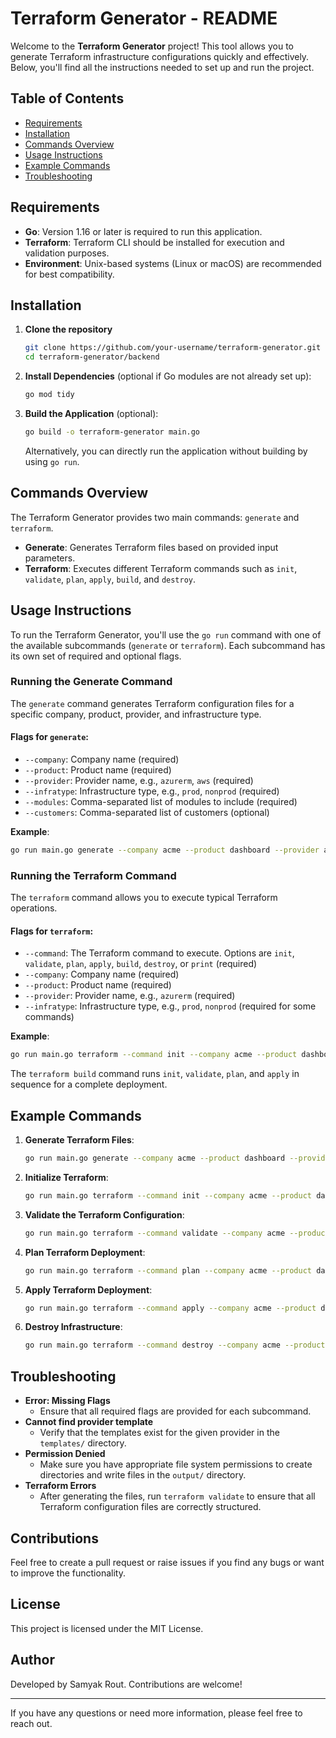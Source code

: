 # Terraform Generator - README

Welcome to the **Terraform Generator** project! This tool allows you to generate Terraform infrastructure configurations quickly and effectively. Below, you'll find all the instructions needed to set up and run the project.

## Table of Contents
- [Requirements](#requirements)
- [Installation](#installation)
- [Commands Overview](#commands-overview)
- [Usage Instructions](#usage-instructions)
- [Example Commands](#example-commands)
- [Troubleshooting](#troubleshooting)

## Requirements
- **Go**: Version 1.16 or later is required to run this application.
- **Terraform**: Terraform CLI should be installed for execution and validation purposes.
- **Environment**: Unix-based systems (Linux or macOS) are recommended for best compatibility.

## Installation
1. **Clone the repository**
   
   ```bash
   git clone https://github.com/your-username/terraform-generator.git
   cd terraform-generator/backend
   ```

2. **Install Dependencies** (optional if Go modules are not already set up):
   
   ```bash
   go mod tidy
   ```

3. **Build the Application** (optional):
   
   ```bash
   go build -o terraform-generator main.go
   ```

   Alternatively, you can directly run the application without building by using `go run`.

## Commands Overview
The Terraform Generator provides two main commands: `generate` and `terraform`.

- **Generate**: Generates Terraform files based on provided input parameters.
- **Terraform**: Executes different Terraform commands such as `init`, `validate`, `plan`, `apply`, `build`, and `destroy`.

## Usage Instructions
To run the Terraform Generator, you'll use the `go run` command with one of the available subcommands (`generate` or `terraform`). Each subcommand has its own set of required and optional flags.

### Running the Generate Command
The `generate` command generates Terraform configuration files for a specific company, product, provider, and infrastructure type.

#### Flags for `generate`:
- `--company`: Company name (required)
- `--product`: Product name (required)
- `--provider`: Provider name, e.g., `azurerm`, `aws` (required)
- `--infratype`: Infrastructure type, e.g., `prod`, `nonprod` (required)
- `--modules`: Comma-separated list of modules to include (required)
- `--customers`: Comma-separated list of customers (optional)

**Example**:
```bash
go run main.go generate --company acme --product dashboard --provider azurerm --infratype nonprod --modules resource_group,virtual_network
```

### Running the Terraform Command
The `terraform` command allows you to execute typical Terraform operations.

#### Flags for `terraform`:
- `--command`: The Terraform command to execute. Options are `init`, `validate`, `plan`, `apply`, `build`, `destroy`, or `print` (required)
- `--company`: Company name (required)
- `--product`: Product name (required)
- `--provider`: Provider name, e.g., `azurerm` (required)
- `--infratype`: Infrastructure type, e.g., `prod`, `nonprod` (required for some commands)

**Example**:
```bash
go run main.go terraform --command init --company acme --product dashboard --infratype nonprod --provider azurerm
```

The `terraform build` command runs `init`, `validate`, `plan`, and `apply` in sequence for a complete deployment.

## Example Commands
1. **Generate Terraform Files**:
   
   ```bash
   go run main.go generate --company acme --product dashboard --provider azurerm --infratype nonprod --modules resource_group,virtual_network
   ```

2. **Initialize Terraform**:
   
   ```bash
   go run main.go terraform --command init --company acme --product dashboard --infratype nonprod --provider azurerm
   ```

3. **Validate the Terraform Configuration**:
   
   ```bash
   go run main.go terraform --command validate --company acme --product dashboard --infratype nonprod --provider azurerm
   ```

4. **Plan Terraform Deployment**:
   
   ```bash
   go run main.go terraform --command plan --company acme --product dashboard --infratype nonprod --provider azurerm
   ```

5. **Apply Terraform Deployment**:
   
   ```bash
   go run main.go terraform --command apply --company acme --product dashboard --infratype nonprod --provider azurerm
   ```

6. **Destroy Infrastructure**:
   
   ```bash
   go run main.go terraform --command destroy --company acme --product dashboard --infratype nonprod --provider azurerm
   ```

## Troubleshooting
- **Error: Missing Flags**
  - Ensure that all required flags are provided for each subcommand.
- **Cannot find provider template**
  - Verify that the templates exist for the given provider in the `templates/` directory.
- **Permission Denied**
  - Make sure you have appropriate file system permissions to create directories and write files in the `output/` directory.
- **Terraform Errors**
  - After generating the files, run `terraform validate` to ensure that all Terraform configuration files are correctly structured.

## Contributions
Feel free to create a pull request or raise issues if you find any bugs or want to improve the functionality.

## License
This project is licensed under the MIT License.

## Author
Developed by Samyak Rout. Contributions are welcome!

---
If you have any questions or need more information, please feel free to reach out.